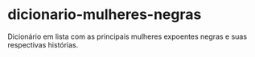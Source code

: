 # dicionario-mulheres-negras
 Dicionário  em lista com as principais mulheres expoentes negras  e suas respectivas histórias.
